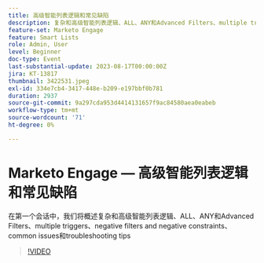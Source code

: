 ```yaml
---
title: 高级智能列表逻辑和常见缺陷
description: 复杂和高级智能列表逻辑、ALL、ANY和Advanced Filters、multiple triggers、negative filters and negative constraints、common issues和疑难解答提示的概述
feature-set: Marketo Engage
feature: Smart Lists
role: Admin, User
level: Beginner
doc-type: Event
last-substantial-update: 2023-08-17T00:00:00Z
jira: KT-13817
thumbnail: 3422531.jpeg
exl-id: 334e7cb4-3417-448e-b209-e197bbf0b781
duration: 2937
source-git-commit: 9a297cda953d4414131657f9ac84580aea0eabeb
workflow-type: tm+mt
source-wordcount: '71'
ht-degree: 0%

---
```


# Marketo Engage — 高级智能列表逻辑和常见缺陷

在第一个会话中，我们将概述复杂和高级智能列表逻辑、ALL、ANY和Advanced Filters、multiple triggers、negative filters and negative constraints、common issues和troubleshooting tips

>[!VIDEO](https://video.tv.adobe.com/v/3422531/?learn=on)
